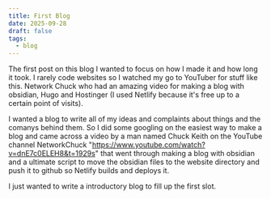 ```yaml
---
title: First Blog
date: 2025-09-28
draft: false
tags:
  - blog
---
```

The first post on this blog I wanted to focus on how I made it and how long it took. I rarely code websites so I watched my go to YouTuber for stuff like this. Network Chuck who had an amazing video for making a blog with obsidian, Hugo and Hostinger (I used Netlify because it's free up to a certain point of visits). 

I wanted a blog to write all of my ideas and complaints about things and the comanys behind them. So I did some googling on the easiest way to make a blog and came across a video by a man named Chuck Keith on the YouTube channel NetworkChuck "https://www.youtube.com/watch?v=dnE7c0ELEH8&t=1929s" that went through making a blog with obsidian and a ultimate script to move the obsidian files to the website directory and push it to github so Netlify builds and deploys it. 

I just wanted to write a introductory blog to fill up the first slot. 